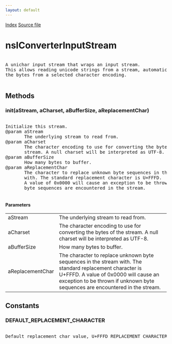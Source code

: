 ```yaml
---
layout: default
---
```

<div id='links'><a href="../index.html">Index</a>
<a href="http://dxr.mozilla.org/mozilla-central/source/xpcom/io/nsIConverterInputStream.idl">Source file</a>
</div>

# nsIConverterInputStream #
<pre>  
A unichar input stream that wraps an input stream.  
This allows reading unicode strings from a stream, automatically converting  
the bytes from a selected character encoding.  
  
</pre>
## Methods ##

### init(aStream, aCharset, aBufferSize, aReplacementChar) ###
<pre>  
Initialize this stream.  
@param aStream   
       The underlying stream to read from.  
@param aCharset  
       The character encoding to use for converting the bytes of the  
       stream. A null charset will be interpreted as UTF-8.  
@param aBufferSize  
       How many bytes to buffer.  
@param aReplacementChar  
       The character to replace unknown byte sequences in the stream  
       with. The standard replacement character is U+FFFD.  
       A value of 0x0000 will cause an exception to be thrown if unknown  
       byte sequences are encountered in the stream.  
  
</pre>
#### Parameters ####

<table>

<tr>
<td>aStream</td>
<td>       The underlying stream to read from.  
</td>
</tr>

<tr>
<td>aCharset</td>
<td>       The character encoding to use for converting the bytes of the  
       stream. A null charset will be interpreted as UTF-8.  
</td>
</tr>

<tr>
<td>aBufferSize</td>
<td>       How many bytes to buffer.  
</td>
</tr>

<tr>
<td>aReplacementChar</td>
<td>       The character to replace unknown byte sequences in the stream  
       with. The standard replacement character is U+FFFD.  
       A value of 0x0000 will cause an exception to be thrown if unknown  
       byte sequences are encountered in the stream.  
</td>
</tr>

</table>

## Constants ##

### DEFAULT_REPLACEMENT_CHARACTER ###
<pre>  
Default replacement char value, U+FFFD REPLACEMENT CHARACTER.  
  
</pre>